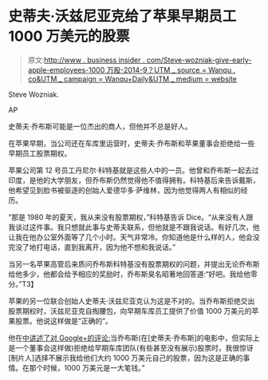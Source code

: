 # 史蒂夫·沃兹尼亚克给了苹果早期员工 1000 万美元的股票

> 原文:[http://www . business insider . com/Steve-wozniak-give-early-apple-employees-1000 万股-2014-9？UTM _ source = Wanqu . co&UTM _ campaign = Wanqu+Daily&UTM _ medium = website](http://www.businessinsider.com/steve-wozniak-gave-early-apple-employees-10-million-in-stock-2014-9?utm_source=wanqu.co&utm_campaign=Wanqu+Daily&utm_medium=website)

 Steve Wozniak.

AP

史蒂夫·乔布斯可能是一位杰出的商人，但他并不总是好人。

在苹果早期，当公司还在车库里运营时，史蒂夫·乔布斯和苹果董事会拒绝给一些早期员工股票期权。

苹果公司第 12 号员工丹尼尔·科特基就是这些人中的一员。他曾和乔布斯一起去过印度，是他的大学朋友，但乔布斯仍然觉得他不值得拥有。科特基后来告诉戴斯，他希望见到脸书被驱逐的创始人爱德华多·萨维林，因为他觉得两人有相似的经历。

“那是 1980 年的夏天，我从来没有股票期权，”科特基告诉 Dice。“从来没有人跟我谈过这件事。我只想就此事与史蒂夫联系，但他就是不跟我说话。有好几次，他让我在他办公室外面等了几个小时。天气非常冷。你知道他是什么样的人，他会没完没了地打电话，直到我离开，因为他不想和我说话。”

当另一名苹果高管后来质问乔布斯科特基没有股票期权的问题，并提出无论乔布斯给他多少，他都会给予相应的奖励时，乔布斯臭名昭著地回答道:“好吧。我给他零分。”T3】

苹果的另一位联合创始人史蒂夫·沃兹尼亚克认为这是不对的。当乔布斯拒绝交出股票期权时，沃兹尼亚克自掏腰包，向早期车库员工提供了价值 1000 万美元的苹果股票。他说这样做是“正确的”。

他在[中讲述了对 Google+的评论:](https://plus.google.com/+CarmsPerez/posts/GnVTvQNgvpf)当乔布斯(在[史蒂夫·乔布斯]的电影中，但实际上是一个董事会这样做)拒绝给早期车库团队(有些甚至没有展示)股票时，我很惊讶[制片人]选择不展示我给他们大约 1000 万美元自己的股票，因为这是正确的事情。在那个时候，1000 万美元是一大笔钱。”